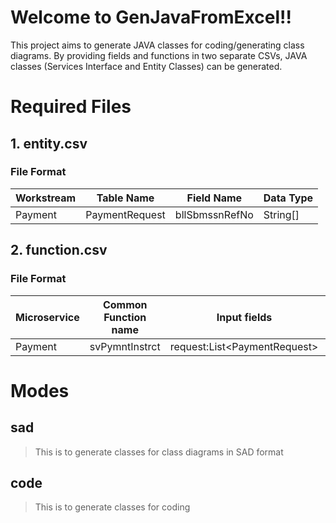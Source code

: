 # Welcome to GenJavaFromExcel!!

This project aims to generate JAVA classes for coding/generating class diagrams. By providing fields and functions in two separate CSVs, JAVA classes (Services Interface and Entity Classes) can be generated.

# Required Files
## 1. entity.csv
### File Format
|Workstream|Table Name|Field Name|Data Type|
|--|--|--|--|
|Payment|PaymentRequest|bllSbmssnRefNo|String[]

## 2. function.csv
### File Format
|Microservice|Common Function name|Input fields|Output filed|
|--|--|--|--|
|Payment|svPymntInstrct|request:List\<PaymentRequest\>|List\<PaymentRequest\>

# Modes
## sad
> This is to generate classes for class diagrams in SAD format
## code
> This is to generate classes for coding

